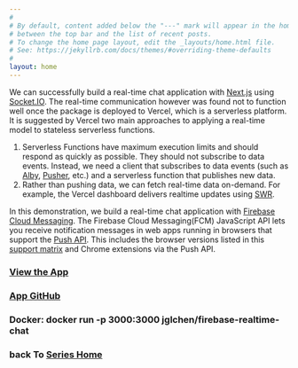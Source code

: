 ```yaml
---
#
# By default, content added below the "---" mark will appear in the home page
# between the top bar and the list of recent posts.
# To change the home page layout, edit the _layouts/home.html file.
# See: https://jekyllrb.com/docs/themes/#overriding-theme-defaults
#
layout: home
---
```


We can successfully build a real-time chat application with [Next.js](https://nextjs.org/) using [Socket.IO](https://socket.io/). The real-time communication however was found not to function well once the package is deployed to Vercel, which is a serverless platform. It is suggested by Vercel two main approaches to applying a real-time model to stateless serverless functions.

1. Serverless Functions have maximum execution limits and should respond as quickly as possible. They should not subscribe to data events. Instead, we need a client that subscribes to data events (such as [Alby](https://ably.com/), [Pusher](https://pusher.com/), etc.) and a serverless function that publishes new data.
2. Rather than pushing data, we can fetch real-time data on-demand. For example, the Vercel dashboard delivers realtime updates using [SWR](https://swr.vercel.app/).

In this demonstration, we build a real-time chat application with [Firebase Cloud Messaging](https://firebase.google.com/products/cloud-messaging). The Firebase Cloud Messaging(FCM) JavaScript API lets you receive notification messages in web apps running in browsers that support the [Push API](https://www.w3.org/TR/push-api/). This includes the browser versions listed in this [support matrix](https://caniuse.com/push-api) and Chrome extensions via the Push API.


### [View the App](https://firebase-realtime-chat.vercel.app)
### [App GitHub](https://github.com/jglchen/firebase-realtime-chat)
### Docker: docker run -p 3000:3000 jglchen/firebase-realtime-chat
### back To [Series Home](https://jglchen.github.io/)
